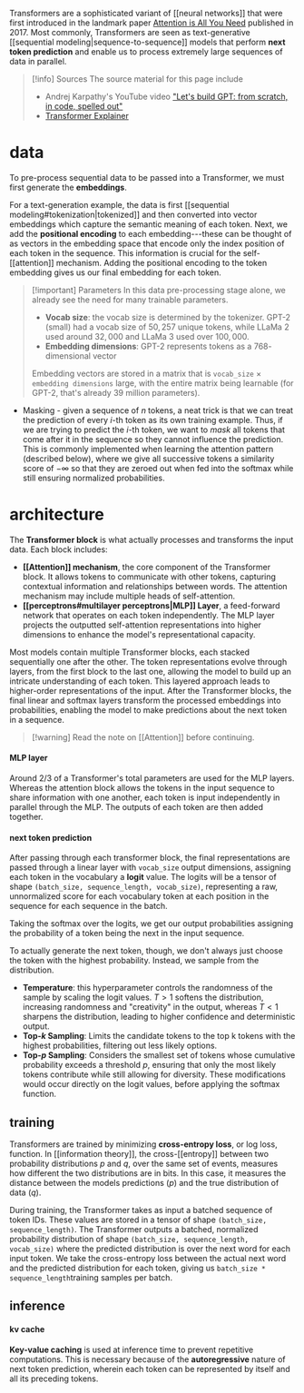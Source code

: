 Transformers are a sophisticated variant of [[neural networks]] that were first introduced in the  landmark paper [Attention is All You Need](https://arxiv.org/abs/1706.03762) published in 2017. Most commonly, Transformers are seen as text-generative [[sequential modeling|sequence-to-sequence]] models that perform **next token prediction** and enable us to process extremely large sequences of data in parallel. 

>[!info] Sources
>The source material for this page include
>- Andrej Karpathy's YouTube video ["Let's build GPT: from scratch, in code, spelled out"](https://www.youtube.com/watch?v=kCc8FmEb1nY&ab_channel=AndrejKarpathy)
>- [Transformer Explainer](https://poloclub.github.io/transformer-explainer/)

# data
To pre-process sequential data to be passed into a Transformer, we must first generate the **embeddings**. 

For a text-generation example, the data is first [[sequential modeling#tokenization|tokenized]] and then converted into vector embeddings which capture the semantic meaning of each token. Next, we add the **positional encoding** to each embedding---these can be thought of as vectors in the embedding space that encode only the index position of each token in the sequence. This information is crucial for the self-[[attention]] mechanism. Adding the positional encoding to the token embedding gives us our final embedding for each token.

>[!important] Parameters
>In this data pre-processing stage alone, we already see the need for many trainable parameters.
>- **Vocab size**: the vocab size is determined by the tokenizer. GPT-2 (small) had a vocab size of $50,257$ unique tokens, while LLaMa 2 used around $32,000$ and LLaMa 3 used over $100,000$. 
>- **Embedding dimensions**: GPT-2 represents tokens as a $768$-dimensional vector
> 
> Embedding vectors are stored in a matrix that is `vocab_size` $\times$ `embedding dimensions` large, with the entire matrix being learnable (for GPT-2, that's already $39$ million parameters).
> 

- Masking - given a sequence of $n$ tokens, a neat trick is that we can treat the prediction of every $i$-th token as its own training example. Thus, if we are trying to predict the $i$-th token, we want to *mask* all tokens that come after it in the sequence so they cannot influence the prediction. This is commonly implemented when learning the attention pattern (described below), where we give all successive tokens a similarity score of $-\infty$ so that they are zeroed out when fed into the softmax while still ensuring normalized probabilities.

# architecture
The **Transformer block** is what actually processes and transforms the input data. Each block includes:
- **[[Attention]] mechanism**, the core component of the Transformer block. It allows tokens to communicate with other tokens, capturing contextual information and relationships between words. The attention mechanism may include multiple heads of self-attention.
- **[[perceptrons#multilayer perceptrons|MLP]] Layer**, a feed-forward network that operates on each token independently. The MLP layer projects the outputted self-attention representations into higher dimensions to enhance the model's representational capacity.

Most models contain multiple Transformer blocks, each stacked sequentially one after the other. The token representations evolve through layers, from the first block to the last one, allowing the model to build up an intricate understanding of each token. This layered approach leads to higher-order representations of the input. After the Transformer blocks, the final linear and softmax layers transform the processed embeddings into probabilities, enabling the model to make predictions about the next token in a sequence.

>[!warning] Read the note on [[Attention]] before continuing.
#### MLP layer
Around $2/3$ of a Transformer's total parameters are used for the MLP layers. Whereas the attention block allows the tokens in the input sequence to share information with one another, each token is input independently in parallel through the MLP. The outputs of each token are then added together.

#### next token prediction
After passing through each transformer block, the final representations are passed through a  linear layer with  `vocab_size` output dimensions, assigning each token in the vocabulary a **logit** value. The logits will be a tensor of shape `(batch_size, sequence_length, vocab_size)`, representing a raw, unnormalized score for each vocabulary token at each position in the sequence for each sequence in the batch.

Taking the softmax over the logits, we get our output probabilities assigning the probability of a token being the next in the input sequence.

To actually generate the next token, though, we don't always just choose the token with the highest probability. Instead, we sample from the distribution.
- **Temperature**: this hyperparameter controls the randomness of the sample by scaling the logit values. $T > 1$ softens the distribution, increasing randomness and "creativity" in the output, whereas $T < 1$ sharpens the distribution, leading to higher confidence and deterministic output.
- **Top-$k$ Sampling**: Limits the candidate tokens to the top k tokens with the highest probabilities, filtering out less likely options.
- **Top-$p$ Sampling**: Considers the smallest set of tokens whose cumulative probability exceeds a threshold $p$, ensuring that only the most likely tokens contribute while still allowing for diversity.
These modifications would occur directly on the logit values, before applying the softmax function.

## training
Transformers are trained by minimizing **cross-entropy loss**, or log loss, function. In [[information theory]], the cross-[[entropy]] between two probability distributions $p$ and $q$, over the same set of events, measures how different the two distributions are in bits. In this case, it measures the distance between the models predictions ($p$) and the true distribution of data ($q$).

During training, the Transformer takes as input a batched sequence of token IDs. These values are stored in a tensor of shape `(batch_size, sequence_length)`. The Transformer outputs a batched, normalized probability distribution of shape `(batch_size, sequence_length, vocab_size)` where the predicted distribution is over the next word for each input token. We take the cross-entropy loss between the actual next word and the predicted distribution for each token, giving us `batch_size * sequence_length`training samples per batch.
## inference

#### kv cache
**Key-value caching** is used at inference time to prevent repetitive computations. This is necessary because of the **autoregressive** nature of next token prediction, wherein each token can be represented by itself and all its preceding tokens. 

